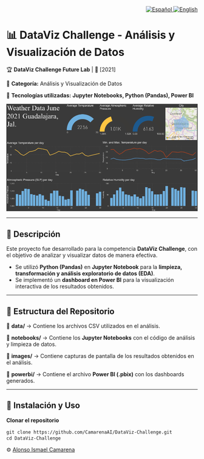 <p align="right">
  <a href="./README.md">
    <img alt="Español" src="https://img.shields.io/badge/ES-Español-blue">
  </a>
  <a href="./README.en.md">
    <img alt="English" src="https://img.shields.io/badge/EN-English-lightgrey">
  </a>
</p>

# 📊 DataViz Challenge - Análisis y Visualización de Datos

🏆 **DataViz Challenge Future Lab** | 📅 [2021]

📍 **Categoría:** Análisis y Visualización de Datos

📌 **Tecnologías utilizadas:** **Jupyter Notebooks, Python (Pandas), Power BI**

![dataviz_challenge_dashboard](./images/data_visualization.png)

---

## 📌 Descripción
Este proyecto fue desarrollado para la competencia **DataViz Challenge**, con el objetivo de analizar y visualizar datos de manera efectiva.  
- Se utilizó **Python (Pandas)** en **Jupyter Notebook** para la **limpieza, transformación y análisis exploratorio de datos (EDA)**.  
- Se implementó un **dashboard en Power BI** para la visualización interactiva de los resultados obtenidos.  

---

## 📂 Estructura del Repositorio
🔹 **data/** → Contiene los archivos CSV utilizados en el análisis.  

🔹 **notebooks/** → Contiene los **Jupyter Notebooks** con el código de análisis y limpieza de datos.  

🔹 **images/** → Contiene capturas de pantalla de los resultados obtenidos en el análisis.  

🔹 **powerbi/** → Contiene el archivo **Power BI (.pbix)** con los dashboards generados.  

---

## 🚀 Instalación y Uso
**Clonar el repositorio**  

    git clone https://github.com/CamarenaAI/DataViz-Challenge.git
    cd DataViz-Challenge


⚙️ [Alonso Ismael Camarena](https://www.linkedin.com/in/camarenaai/)